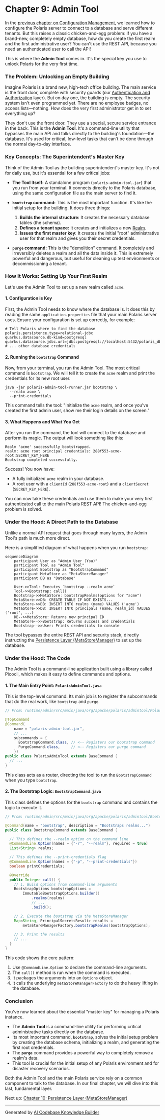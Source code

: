 # Chapter 9: Admin Tool

In the [previous chapter on Configuration Management](08_configuration_management_.md), we learned how to configure the Polaris server to connect to a database and serve different tenants. But this raises a classic chicken-and-egg problem: if you have a brand-new, completely empty database, how do you create the first realm and the first administrative user? You can't use the REST API, because you need an authenticated user to call the API!

This is where the **Admin Tool** comes in. It's the special key you use to unlock Polaris for the very first time.

### The Problem: Unlocking an Empty Building

Imagine Polaris is a brand new, high-tech office building. The main service is the front door, complete with security guards (our [Authentication and Authorization](03_authentication_and_authorization_.md) layer). But on day one, the building is empty. The security system isn't even programmed yet. There are no employee badges, no access lists—nothing. How does the very first administrator get in to set everything up?

They don't use the front door. They use a special, secure service entrance in the back. This is the **Admin Tool**. It's a command-line utility that bypasses the main API and talks directly to the building's foundation—the database. It's used for critical, low-level tasks that can't be done through the normal day-to-day interface.

### Key Concepts: The Superintendent's Master Key

Think of the Admin Tool as the building superintendent's master key. It's not for daily use, but it's essential for a few critical jobs:

*   **The Tool Itself:** A standalone program (`polaris-admin-tool.jar`) that you run from your terminal. It connects directly to the Polaris database, using the same configuration file as the main server to find it.

*   **`bootstrap` command:** This is the most important function. It's like the initial setup for the building. It does three things:
    1.  **Builds the internal structure:** It creates the necessary database tables (the schema).
    2.  **Defines a tenant space:** It creates and initializes a new [Realm](01_realm_and_call_context_.md).
    3.  **Issues the first master key:** It creates the initial "root" administrative user for that realm and gives you their secret credentials.

*   **`purge` command:** This is the "demolition" command. It completely and irreversibly deletes a realm and all the data inside it. This is extremely powerful and dangerous, but useful for cleaning up test environments or decommissioning a tenant.

### How It Works: Setting Up Your First Realm

Let's use the Admin Tool to set up a new realm called `acme`.

#### 1. Configuration is Key

First, the Admin Tool needs to know where the database is. It does this by reading the same `application.properties` file that your main Polaris server uses. Ensure your configuration is set up correctly, for example:

```properties
# Tell Polaris where to find the database
polaris.persistence.type=relational-jdbc
quarkus.datasource.db-kind=postgresql
quarkus.datasource.jdbc.url=jdbc:postgresql://localhost:5432/polaris_db
# ... other database credentials
```

#### 2. Running the `bootstrap` Command

Now, from your terminal, you run the Admin Tool. The most critical command is `bootstrap`. We will tell it to create the `acme` realm and print the credentials for its new root user.

```shell
java -jar polaris-admin-tool-runner.jar bootstrap \
  --realm acme \
  --print-credentials
```

This command tells the tool: "Initialize the `acme` realm, and once you've created the first admin user, show me their login details on the screen."

#### 3. What Happens and What You Get

After you run the command, the tool will connect to the database and perform its magic. The output will look something like this:

```
Realm 'acme' successfully bootstrapped.
realm: acme root principal credentials: 288f553-acme-root:SECRET_KEY_HERE
Bootstrap completed successfully.
```

Success! You now have:
*   A fully initialized `acme` realm in your database.
*   A root user with a `clientId` (`288f553-acme-root`) and a `clientSecret` (`SECRET_KEY_HERE`).

You can now take these credentials and use them to make your very first authenticated call to the main Polaris REST API! The chicken-and-egg problem is solved.

### Under the Hood: A Direct Path to the Database

Unlike a normal API request that goes through many layers, the Admin Tool's path is much more direct.

Here is a simplified diagram of what happens when you run `bootstrap`:

```mermaid
sequenceDiagram
    participant User as "Admin User (You)"
    participant Tool as "Admin Tool"
    participant Bootstrap as "BootstrapCommand"
    participant MetaStore as "MetaStoreManager"
    participant DB as "Database"

    User->>Tool: Executes `bootstrap --realm acme`
    Tool->>Bootstrap: call()
    Bootstrap->>MetaStore: bootstrapRealms(options for "acme")
    MetaStore->>DB: CREATE TABLE IF NOT EXISTS...
    MetaStore->>DB: INSERT INTO realms (name) VALUES ('acme')
    MetaStore->>DB: INSERT INTO principals (name, realm_id) VALUES ('root', ...)
    DB-->>MetaStore: Returns new principal ID
    MetaStore-->>Bootstrap: Returns success and credentials
    Bootstrap-->>User: Prints credentials to console
```

The tool bypasses the entire REST API and security stack, directly instructing the [Persistence Layer (MetaStoreManager)](10_persistence_layer__metastoremanager__.md) to set up the database.

### Under the Hood: The Code

The Admin Tool is a command-line application built using a library called Picocli, which makes it easy to define commands and options.

#### 1. The Main Entry Point: `PolarisAdminTool.java`

This is the top-level command. Its main job is to register the subcommands that do the real work, like `bootstrap` and `purge`.

```java
// From: runtime/admin/src/main/java/org/apache/polaris/admintool/PolarisAdminTool.java

@TopCommand
@Command(
    name = "polaris-admin-tool.jar",
    // ...
    subcommands = {
      BootstrapCommand.class, // <-- Registers our bootstrap command
      PurgeCommand.class,     // <-- Registers our purge command
    })
public class PolarisAdminTool extends BaseCommand {
  // ...
}
```
This class acts as a router, directing the tool to run the `BootstrapCommand` when you type `bootstrap`.

#### 2. The Bootstrap Logic: `BootstrapCommand.java`

This class defines the options for the `bootstrap` command and contains the logic to execute it.

```java
// From: runtime/admin/src/main/java/org/apache/polaris/admintool/BootstrapCommand.java

@Command(name = "bootstrap", description = "Bootstraps realms...")
public class BootstrapCommand extends BaseCommand {

  // This defines the --realm option on the command line
  @CommandLine.Option(names = {"-r", "--realm"}, required = true)
  List<String> realms;

  // This defines the --print-credentials flag
  @CommandLine.Option(names = {"-p", "--print-credentials"})
  boolean printCredentials;

  @Override
  public Integer call() {
    // 1. Build options from command-line arguments
    BootstrapOptions bootstrapOptions =
        ImmutableBootstrapOptions.builder()
            .realms(realms)
            // ...
            .build();

    // 2. Execute the bootstrap via the MetaStoreManager
    Map<String, PrincipalSecretsResult> results =
        metaStoreManagerFactory.bootstrapRealms(bootstrapOptions);
    
    // 3. Print the results
    // ...
  }
}
```
This code shows the core pattern:
1.  Use `@CommandLine.Option` to declare the command-line arguments.
2.  The `call()` method is run when the command is executed.
3.  It packages the arguments into an `Options` object.
4.  It calls the underlying `metaStoreManagerFactory` to do the heavy lifting in the database.

### Conclusion

You've now learned about the essential "master key" for managing a Polaris instance.

*   The **Admin Tool** is a command-line utility for performing critical administrative tasks directly on the database.
*   Its most important command, **`bootstrap`**, solves the initial setup problem by creating the database schema, initializing a realm, and generating the first root credentials.
*   The **`purge`** command provides a powerful way to completely remove a realm's data.
*   This tool is crucial for the initial setup of any Polaris environment and for disaster recovery scenarios.

Both the Admin Tool and the main Polaris service rely on a common component to talk to the database. In our final chapter, we will dive into this last, fundamental layer.

Next up: [Chapter 10: Persistence Layer (MetaStoreManager)](10_persistence_layer__metastoremanager__.md)

---

Generated by [AI Codebase Knowledge Builder](https://github.com/The-Pocket/Tutorial-Codebase-Knowledge)